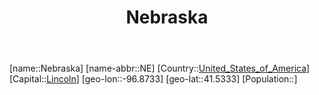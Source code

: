 ﻿---
title: "Nebraska"
location: [41.5333,-96.8733]
type: State
tags:
- geo/State


SpocWebEntityId: 36055
isDeleted: false
confidential: public

---
[name::Nebraska]
[name-abbr::NE]
[Country::[United_States_of_America](North-America/United_States_of_America.md)]
[Capital::[Lincoln](North-America/United_States_of_America/Nebraska/Lincoln.md)]
[geo-lon::-96.8733]
[geo-lat::41.5333]
[Population::]

